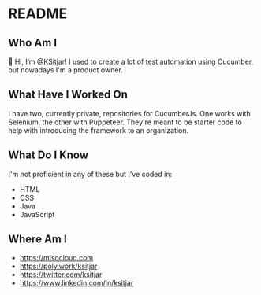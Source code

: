 # README

## Who Am I
👋 Hi, I’m @KSitjar! I used to create a lot of test automation using Cucumber, but nowadays I'm a product owner.

## What Have I Worked On
I have two, currently private, repositories for CucumberJs. One works with Selenium, the other with Puppeteer. They're meant to be starter code to help with introducing the framework to an organization.

## What Do I Know
I'm not proficient in any of these but I've coded in:
- HTML
- CSS
- Java
- JavaScript

## Where Am I
- https://misocloud.com
- https://poly.work/ksitjar
- https://twitter.com/ksitjar
- https://www.linkedin.com/in/ksitjar

<!---
KSitjar/KSitjar is a ✨ special ✨ repository because its `README.md` (this file) appears on your GitHub profile.
You can click the Preview link to take a look at your changes.
--->
